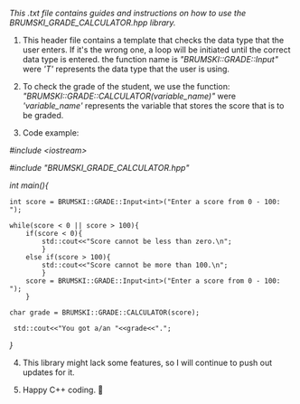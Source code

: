 
_This .txt file contains guides and instructions on how to use the BRUMSKI_GRADE_CALCULATOR.hpp library._

1. This header file contains a template that checks the data type that the user enters. If it's the wrong one, a loop will be initiated until the correct data type is entered. the function name is *"BRUMSKI::GRADE::Input<T>"* were *'T'* represents the data type that the user is using.

2. To check the grade of the student, we use the function: *"BRUMSKI::GRADE::CALCULATOR(variable_name)"* were *'variable_name'* represents the variable that stores the score that is to be graded.

3. Code example:

*\#include \<iostream>*

*\#include "BRUMSKI_GRADE_CALCULATOR.hpp"*

*int main(){*
    
    int score = BRUMSKI::GRADE::Input<int>("Enter a score from 0 - 100: ");
    
    while(score < 0 || score > 100){
        if(score < 0){
            std::cout<<"Score cannot be less than zero.\n";
            }
        else if(score > 100){
            std::cout<<"Score cannot be more than 100.\n";
            }
        score = BRUMSKI::GRADE::Input<int>("Enter a score from 0 - 100: ");
        }
    
    char grade = BRUMSKI::GRADE::CALCULATOR(score);
    
     std::cout<<"You got a/an "<<grade<<".";
*}*

4. This library might lack some features, so I will continue to push out updates for it.

5. Happy C++ coding. 💪
